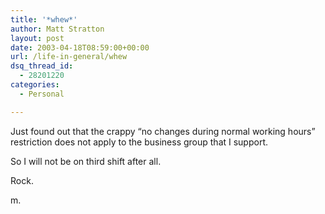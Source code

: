 ```yaml
---
title: '*whew*'
author: Matt Stratton
layout: post
date: 2003-04-18T08:59:00+00:00
url: /life-in-general/whew
dsq_thread_id:
  - 28201220
categories:
  - Personal

---
```

Just found out that the crappy &#8220;no changes during normal working hours&#8221; restriction does not apply to the business group that I support.

So I will not be on third shift after all.

Rock.

m.